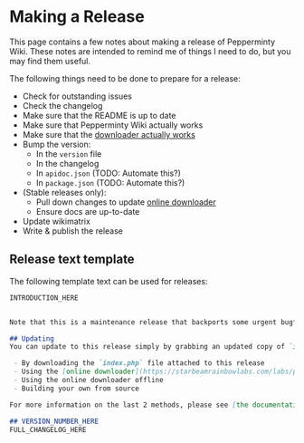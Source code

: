 # Making a Release
This page contains a few notes about making a release of Pepperminty Wiki. These notes are intended to remind me of things I need to do, but you may find them useful.

The following things need to be done to prepare for a release:

 - Check for outstanding issues
 - Check the changelog
 - Make sure that the README is up to date
 - Make sure that Pepperminty Wiki actually works
 - Make sure that the [downloader actually works](https://github.com/sbrl/Pepperminty-Wiki/releases/tag/v0.19.1-hotfix1)
 - Bump the version:
	 - In the `version` file
	 - In the changelog
	 - In `apidoc.json` (TODO: Automate this?)
     - In `package.json` (TODO: Automate this?)
 - (Stable releases only):
     - Pull down changes to update [online downloader](https://starbeamrainbowlabs.com/labs/peppermint/download.php)
     - Ensure docs are up-to-date
 - Update wikimatrix
 - Write & publish the release

## Release text template
The following template text can be used for releases:

```markdown
INTRODUCTION_HERE


Note that this is a maintenance release that backports some urgent bugfixes to LATEST_STABLE_VERSION. Current development efforts are focused on NEXT_VERSION. The work-in-progress changelog for NEXT_VERSION can be found [here](https://github.com/sbrl/Pepperminty-Wiki/blob/master/Changelog.md).

## Updating
You can update to this release simply by grabbing an updated copy of `index.php` and replacing the version in your current wiki (don't forget to take backups! I make every effort to squash as many bugs as possible, but you can never be too certain). You can get an updated copy of `index.php` in a number of ways:

 - By downloading the `index.php` file attached to this release
 - Using the [online downloader](https://starbeamrainbowlabs.com/labs/peppermint/download.php) (always has the latest stable version)
 - Using the online downloader offline
 - Building your own from source

For more information on the last 2 methods, please see [the documentation](https://starbeamrainbowlabs.com/labs/peppermint/__nightdocs/05-Getting-A-Copy.html) for more information.

## VERSION_NUMBER_HERE
FULL_CHANGELOG_HERE
```
